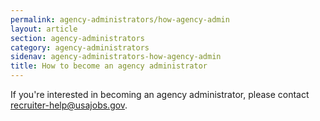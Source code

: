 ```yaml
---
permalink: agency-administrators/how-agency-admin
layout: article
section: agency-administrators
category: agency-administrators
sidenav: agency-administrators-how-agency-admin
title: How to become an agency administrator
---
```



If you're interested in becoming an agency administrator, please contact [recruiter-help@usajobs.gov](mailto:recruiter-help@usajobs.gov).  


